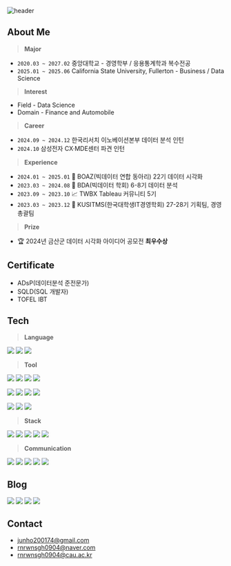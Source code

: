![header](https://capsule-render.vercel.app/api?type=waving&color=6994CDEE&height=300&section=header&text=kookguk's%20Github&fontSize=90)

## **About Me**

> **Major**  
+ `2020.03 ~ 2027.02` 중앙대학교 - 경영학부 / 응용통계학과 복수전공
+ `2025.01 ~ 2025.06` California State University, Fullerton - Business / Data Science

> **Interest**  
+ Field - Data Science
+ Domain - Finance and Automobile

> **Career**
+ `2024.09 ~ 2024.12` 한국리서치 이노베이션본부 데이터 분석 인턴
+ `2024.10` 삼성전자 CX·MDE센터 파견 인턴

> **Experience**  
+ `2024.01 ~ 2025.01` 🐘 BOAZ(빅데이터 연합 동아리) 22기 데이터 시각화
+ `2023.03 ~ 2024.08` 🐻 BDA(빅데이터 학회) 6-8기 데이터 분석
+ `2023.09 ~ 2023.10` 📈 TWBX Tableau 커뮤니티 5기         
+ `2023.03 ~ 2023.12` 📱 KUSITMS(한국대학생IT경영학회) 27-28기 기획팀, 경영총괄팀

> **Prize**
+ 🏆 2024년 금산군 데이터 시각화 아이디어 공모전 **최우수상**

## **Certificate**  
+ ADsP(데이터분석 준전문가)  
+ SQLD(SQL 개발자)  
+ TOFEL IBT

## **Tech**
> **Language**

<img src="https://img.shields.io/badge/Python-3776AB?style=flat-square&logo=python&logoColor=white"> <img src="https://img.shields.io/badge/SQL-003B57?style=flat-square"> <img src="https://img.shields.io/badge/R-276DC3?style=flat-square&logo=r&logoColor=white">

> **Tool**

<img src="https://img.shields.io/badge/Jupyter-F37626?style=flat-square&logo=jupyter&logoColor=white"> <img src="https://img.shields.io/badge/Visual_Studio_Code-0078D4?style=flat-square&logo=visual-studio-code&logoColor=white"> <img src="https://img.shields.io/badge/PyCharm-21D789?style=flat-square&logo=pycharm&logoColor=black"> <img src="https://img.shields.io/badge/RStudio-75AADB?style=flat-square&logo=rstudio&logoColor=white">

<img src="https://img.shields.io/badge/MySQL-4479A1?style=flat-square&logo=mysql&logoColor=white"> <img src="https://img.shields.io/badge/PostgreSQL-336791?style=flat-square&logo=postgresql&logoColor=white"> <img src="https://img.shields.io/badge/MongoDB-47A248?style=flat-square&logo=mongodb&logoColor=white"> <img src="https://img.shields.io/badge/DBeaver-3B4C56?style=flat-square&logo=dbeaver&logoColor=white">

<img src="https://img.shields.io/badge/Tableau-E97627?style=flat-square&logo=Tableau&logoColor=white"> <img src="https://img.shields.io/badge/Redash-FF4C4C?style=flat-square&logo=redash&logoColor=white"> <img src="https://img.shields.io/badge/Apache_Superset-1F4662?style=flat-square&logo=apache-superset&logoColor=white">

> **Stack**

<img src="https://img.shields.io/badge/scikit--learn-F7931E?style=flat-square&logo=scikit-learn&logoColor=white"> <img src="https://img.shields.io/badge/TensorFlow-FF6F00?style=flat-square&logo=tensorflow&logoColor=white"> <img src="https://img.shields.io/badge/PyTorch-EE4C2C?style=flat-square&logo=pytorch&logoColor=white"> <img src="https://img.shields.io/badge/Keras-D00000?style=flat-square&logo=keras&logoColor=white"> <img src="https://img.shields.io/badge/PySpark-E25A1C?style=flat-square&logo=apache-spark&logoColor=white">

> **Communication**  

<img src="https://img.shields.io/badge/GitHub-181717?style=flat-square&logo=github&logoColor=white"> <img src="https://img.shields.io/badge/Slack-4A154B?style=flat-square&logo=slack&logoColor=white"> <img src="https://img.shields.io/badge/Notion-000000?style=flat-square&logo=notion&logoColor=white"> <img src="https://img.shields.io/badge/Jira-0052CC?style=flat-square&logo=jira&logoColor=white"> <img src="https://img.shields.io/badge/Figma-F24E1E?style=flat-square&logo=figma&logoColor=white">

## **Blog**
<a href="https://zzarimongddang.tistory.com/"><img src="https://img.shields.io/badge/Tistory-000000?style=flat-square&logo=Tistory&logoColor=white"></a> <a href="https://www.instagram.com/dataresting/"><img src="https://img.shields.io/badge/Instagram-E4405F?style=flat-square&logo=Instagram&logoColor=white"></a> <a href="https://blog.naver.com/PostList.naver?blogId=rnrwnsgh0904&widgetTypeCall=true&noTrackingCode=true&directAccess=true"><img src="https://img.shields.io/badge/Naver_Blog-03C75A?style=flat-square&logo=Naver&logoColor=white"></a> <a href="https://public.tableau.com/app/profile/.k00keyesm/vizzes"><img src="https://img.shields.io/badge/Tableau_Public-E97627?style=flat-square&logo=Tableau&logoColor=white"></a>

## **Contact**
+ junho200174@gmail.com  
+ rnrwnsgh0904@naver.com  
+ rnrwnsgh0904@cau.ac.kr
